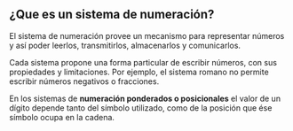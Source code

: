 ## ¿Que es un sistema de numeración?
El sistema de numeración provee un mecanismo para representar números y así poder leerlos, transmitirlos, almacenarlos y comunicarlos.

Cada sistema propone una forma particular de escribir números, con sus propiedades y limitaciones. Por ejemplo, el sistema romano no permite escribir números negativos o fracciones.

En los sistemas de **numeración ponderados o posicionales** el valor de un dígito depende tanto del símbolo utilizado, como de la posición que ése símbolo ocupa en la cadena.